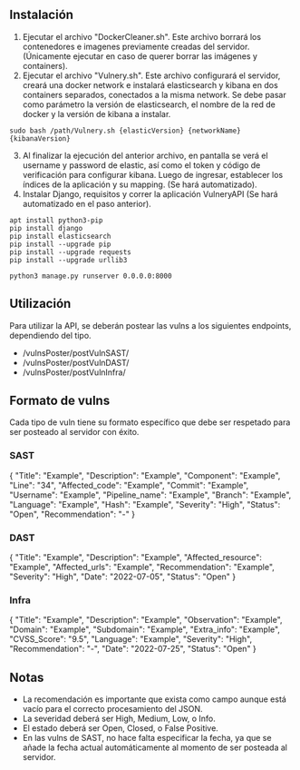 ## Instalación

1. Ejecutar el archivo "DockerCleaner.sh". Este archivo borrará los contenedores e imagenes previamente creadas del servidor. (Únicamente ejecutar en caso de querer borrar las imágenes y containers).
2. Ejecutar el archivo "Vulnery.sh". Este archivo configurará el servidor, creará una docker network e instalará elasticsearch y kibana en dos containers separados, conectados a la misma network. Se debe pasar como parámetro la versión de elasticsearch, el nombre de la red de docker y la versión de kibana a instalar.
```
sudo bash /path/Vulnery.sh {elasticVersion} {networkName} {kibanaVersion}
```
3. Al finalizar la ejecución del anterior archivo, en pantalla se verá el username y password de elastic, así como el token y código de verificación para configurar kibana. Luego de ingresar, establecer los índices de la aplicación y su mapping. (Se hará automatizado).
4. Instalar Django, requisitos y correr la aplicación VulneryAPI (Se hará automatizado en el paso anterior).
```
apt install python3-pip
pip install django
pip install elasticsearch
pip install --upgrade pip
pip install --upgrade requests
pip install --upgrade urllib3

python3 manage.py runserver 0.0.0.0:8000
```

## Utilización

Para utilizar la API, se deberán postear las vulns a los siguientes endpoints, dependiendo del tipo.

- /vulnsPoster/postVulnSAST/
- /vulnsPoster/postVulnDAST/
- /vulnsPoster/postVulnInfra/

## Formato de vulns

Cada tipo de vuln tiene su formato específico que debe ser respetado para ser posteado al servidor con éxito.

### SAST

{
    "Title": "Example",
    "Description": "Example",
    "Component": "Example",
    "Line": "34",
    "Affected_code": "Example",
    "Commit": "Example",
    "Username": "Example",
    "Pipeline_name": "Example",
    "Branch": "Example",
    "Language": "Example",
    "Hash": "Example",
    "Severity": "High",
    "Status": "Open",
    "Recommendation": "-"
}

### DAST

{
    "Title": "Example",
    "Description": "Example",
    "Affected_resource": "Example",
    "Affected_urls": "Example",
    "Recommendation": "Example",
    "Severity": "High",
    "Date": "2022-07-05",
    "Status": "Open"
}

### Infra

{
    "Title": "Example",
    "Description": "Example",
    "Observation": "Example",
    "Domain": "Example",
    "Subdomain": "Example",
    "Extra_info": "Example",
    "CVSS_Score": "9.5",
    "Language": "Example",
    "Severity": "High",
    "Recommendation": "-",
    "Date": "2022-07-25",
    "Status": "Open"
}

## Notas

- La recomendación es importante que exista como campo aunque está vacío para el correcto procesamiento del JSON.
- La severidad deberá ser High, Medium, Low, o Info.
- El estado deberá ser Open, Closed, o False Positive.
- En las vulns de SAST, no hace falta especificar la fecha, ya que se añade la fecha actual automáticamente al momento de ser posteada al servidor.
